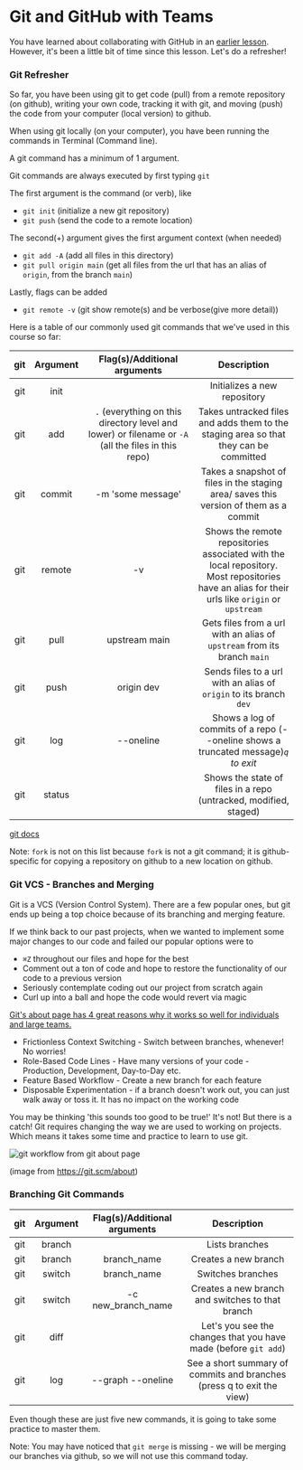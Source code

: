 # Git and GitHub with Teams

You have learned about collaborating with GitHub in an [earlier lesson](https://github.com/joinpursuit/8-0-technical-curriculum/tree/main/03-react/collaboration-with-github). However, it's been a little bit of time since this lesson. Let's do a refresher!

### Git Refresher

So far, you have been using git to get code (pull) from a remote repository (on github), writing your own code, tracking it with git, and moving (push) the code from your computer (local version) to github.

When using git locally (on your computer), you have been running the commands in Terminal (Command line).

A git command has a minimum of 1 argument.

Git commands are always executed by first typing `git`

The first argument is the command (or verb), like

- `git init` (initialize a new git repository)
- `git push` (send the code to a remote location)

The second(+) argument gives the first argument context (when needed)

- `git add -A` (add all files in this directory)
- `git pull origin main` (get all files from the url that has an alias of `origin`, from the branch `main`)

Lastly, flags can be added

- `git remote -v` (git show remote(s) and be verbose(give more detail))

Here is a table of our commonly used git commands that we've used in this course so far:

| git | Argument |                                    Flag(s)/Additional arguments                                     |                                                                  Description                                                                   |
| :-: | :------: | :-------------------------------------------------------------------------------------------------: | :--------------------------------------------------------------------------------------------------------------------------------------------: |
| git |   init   |                                                                                                     |                                                          Initializes a new repository                                                          |
| git |   add    | `.` (everything on this directory level and lower) or filename or `-A` (all the files in this repo) |                             Takes untracked files and adds them to the staging area so that they can be committed                              |
| git |  commit  |                                          -m 'some message'                                          |                             Takes a snapshot of files in the staging area/ saves this version of them as a commit                              |
| git |  remote  |                                                 -v                                                  | Shows the remote repositories associated with the local repository. Most repositories have an alias for their urls like `origin` or `upstream` |
| git |   pull   |                                           upstream main                                           |                                   Gets files from a url with an alias of `upstream` from its branch `main`                                   |
| git |   push   |                                             origin dev                                              |                                       Sends files to a url with an alias of `origin` to its branch `dev`                                       |
| git |   log    |                                              --oneline                                              |                              Shows a log of commits of a repo (--oneline shows a truncated message)_`q` to exit_                               |
| git |  status  |                                                                                                     |                                        Shows the state of files in a repo (untracked, modified, staged)                                        |


[git docs](https://www.git-scm.com/doc)

Note: `fork` is not on this list because `fork` is not a git command; it is github-specific for copying a repository on github to a new location on github.

### Git VCS - Branches and Merging

Git is a VCS (Version Control System). There are a few popular ones, but git ends up being a top choice because of its branching and merging feature.

If we think back to our past projects, when we wanted to implement some major changes to our code and failed our popular options were to

- `⌘Z` throughout our files and hope for the best
- Comment out a ton of code and hope to restore the functionality of our code to a previous version
- Seriously contemplate coding out our project from scratch again
- Curl up into a ball and hope the code would revert via magic

[Git's about page has 4 great reasons why it works so well for individuals and large teams.](https://git-scm.com/about)

- Frictionless Context Switching - Switch between branches, whenever! No worries!
- Role-Based Code Lines - Have many versions of your code - Production, Development, Day-to-Day etc.
- Feature Based Workflow - Create a new branch for each feature
- Disposable Experimentation - if a branch doesn't work out, you can just walk away or toss it. It has no impact on the working code

You may be thinking 'this sounds too good to be true!' It's not! But there is a catch! Git requires changing the way we are used to working on projects. Which means it takes some time and practice to learn to use git.

![git workflow from git about page](https://i.imgur.com/MXiZRI0.png)

(image from https://git.scm/about)

### Branching Git Commands

| git | Argument | Flag(s)/Additional arguments |                              Description                               |
| :-: | :------: | :--------------------------: | :--------------------------------------------------------------------: |
| git |  branch  |                              |                             Lists branches                             |
| git |  branch  |         branch_name          |                          Creates a new branch                          |
| git | switch |         branch_name          |                           Switches branches                            |
| git | switch |      -c new_branch_name      |            Creates a new branch and switches to that branch            |
| git |   diff   |                              |    Let's you see the changes that you have made (before `git add`)     |
| git |   log    |      --graph --oneline       | See a short summary of commits and branches (press q to exit the view) |

Even though these are just five new commands, it is going to take some practice to master them.

Note: You may have noticed that `git merge` is missing - we will be merging our branches via github, so we will not use this command today.
